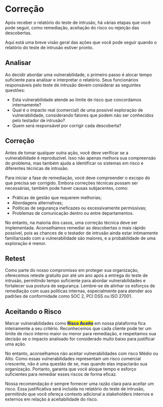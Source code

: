 # Correção

Após receber o relatório do teste de intrusão, há várias etapas que você pode seguir, como remediação, aceitação do risco ou rejeição das descobertas.

Aqui está uma breve visão geral das ações que você pode seguir quando o relatório do teste de intrusão estiver pronto.



## Analisar

Ao decidir abordar uma vulnerabilidade, o primeiro passo é alocar tempo suficiente para analisar e interpretar o relatório. Seus funcionários responsáveis ​​pelo teste de intrusão devem considerar as seguintes questões:

* Esta vulnerabilidade atende ao limite de risco que concordamos internamente?
* Qual é o impacto real (comercial) de uma possível exploração de vulnerabilidade, considerando fatores que podem não ser conhecidos pelo testador de intrusão?
* Quem será responsável por corrigir cada descoberta?



## Correção

Antes de tomar qualquer outra ação, você deve verificar se a vulnerabilidade é reproduzível. Isso não apenas melhora sua compreensão do problema, mas também ajuda a identificar os sistemas em risco e diferentes técnicas de intrusão.

Para iniciar a fase de remediação, você deve compreender o escopo do que precisa ser corrigido. Embora correções técnicas possam ser necessárias, também pode haver causas subjacentes, como:

* Práticas de gestão que requerem melhorias;
* Abordagens alternativas;
* Políticas de segurança ineficazes ou excessivamente permissivas;
* Problemas de comunicação dentro ou entre departamentos.

No entanto, na maioria dos casos, uma correção técnica deve ser implementada. Aconselhamos remediar as descobertas o mais rápido possível, pois as chances de o testador de intrusão ainda estar intimamente familiarizado com a vulnerabilidade são maiores, e a probabilidade de uma exploração é menor.



## Retest

Como parte do nosso compromisso em proteger sua organização, oferecemos reteste gratuito por até um ano após a entrega do teste de intrusão, permitindo tempo suficiente para abordar vulnerabilidades e fortalecer sua postura de segurança. Lembre-se de alinhar os esforços de remediação com suas políticas internas, especialmente para atender aos padrões de conformidade como SOC 2, PCI DSS ou ISO 27001.



## Aceitando o Risco

Marcar vulnerabilidades como <mark style="color:blue;">**Risco Aceito**</mark> em nossa plataforma fica inteiramente a seu critério. Reconhecemos que cada cliente pode ter um limite de risco interno maior ou menor para remediação, e respeitamos sua decisão se o impacto analisado for considerado muito baixo para justificar uma ação.

No entanto, aconselhamos não aceitar vulnerabilidades com risco Médio ou Alto. Como essas vulnerabilidades representam um risco comercial crescente, não é uma questão de se, mas quando elas impactarão sua organização. Portanto, garanta que você aloque tempo e esforço suficientes para remediar esses riscos de forma eficaz.

Nossa recomendação é sempre fornecer uma razão clara para aceitar um risco. Essa justificativa será incluída no relatório do teste de intrusão, permitindo que você ofereça contexto adicional a stakeholders internos e externos em relação à aceitabilidade do risco.

